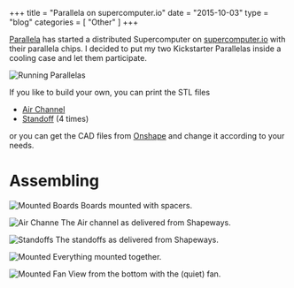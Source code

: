 +++
title = "Parallela on supercomputer.io"
date  = "2015-10-03"
type = "blog"
categories = [ "Other" ]
+++

[Parallela](https://www.parallella.org) has started a distributed Supercomputer on 
[supercomputer.io](http://supercomputer.io) with their parallela chips. I decided to
put my two Kickstarter Parallelas inside a cooling case and let them participate.

![Running Parallelas](files/2015/10/03/running.jpg)

<!--more-->

If you like to build your own, you can print the STL files

   * [Air Channel](files/2015/10/03/AirChannel.stl)
   * [Standoff](files/2015/10/03/Standoff.stl) (4 times)

or you can get the CAD files from 
[Onshape](https://cad.onshape.com/documents/4d995dc0d7024fd28425b2d3/w/84a63ad9c1bf4490b28853c7/e/1d542ccd0648408ba0a536f5)
and change it according to your needs.

# Assembling
![Mounted Boards](files/2015/10/03/boards.jpg)
Boards mounted with spacers.

![Air Channe](files/2015/10/03/channel.jpg)
The Air channel as delivered from Shapeways.

![Standoffs](files/2015/10/03/standoffs.jpg)
The standoffs as delivered from Shapeways.

![Mounted](files/2015/10/03/mounted_1.jpg)
Everything mounted together.

![Mounted Fan](files/2015/10/03/mounted_2.jpg)
View from the bottom with the (quiet) fan.
